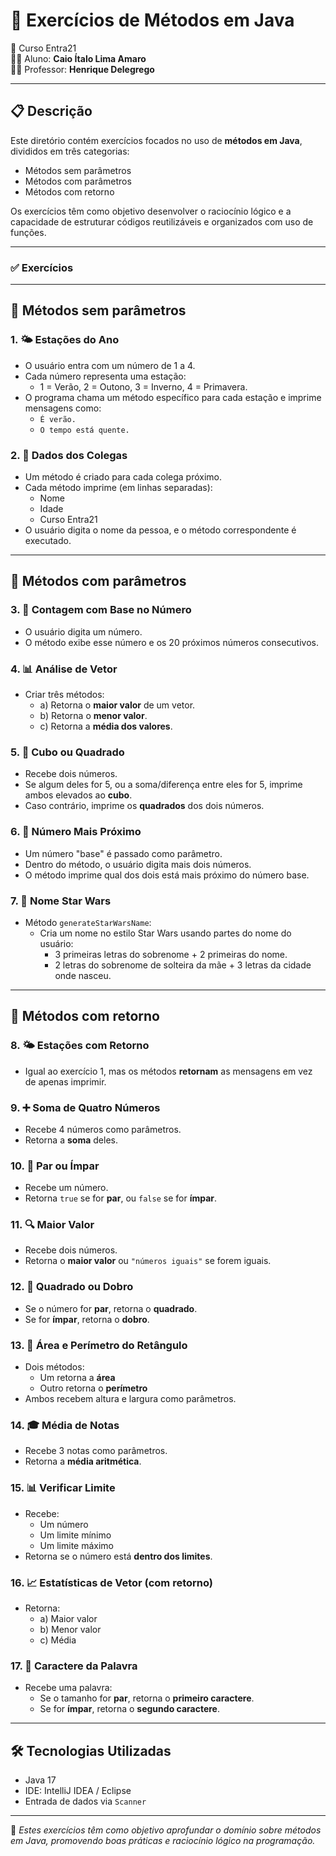 # 📘 Exercícios de Métodos em Java  
📅 Curso Entra21  
👨‍🎓 Aluno: **Caio Ítalo Lima Amaro**  
👨‍🏫 Professor: **Henrique Delegrego**

---

## 📋 Descrição

Este diretório contém exercícios focados no uso de **métodos em Java**, divididos em três categorias:  
- Métodos sem parâmetros  
- Métodos com parâmetros  
- Métodos com retorno

Os exercícios têm como objetivo desenvolver o raciocínio lógico e a capacidade de estruturar códigos reutilizáveis e organizados com uso de funções.

---

### ✅ Exercícios

---

## 🧩 Métodos **sem parâmetros**

### 1. 🌤️ Estações do Ano
- O usuário entra com um número de 1 a 4.
- Cada número representa uma estação:
  - 1 = Verão, 2 = Outono, 3 = Inverno, 4 = Primavera.
- O programa chama um método específico para cada estação e imprime mensagens como:
  - `É verão.`
  - `O tempo está quente.`

### 2. 👥 Dados dos Colegas
- Um método é criado para cada colega próximo.
- Cada método imprime (em linhas separadas):
  - Nome
  - Idade
  - Curso Entra21
- O usuário digita o nome da pessoa, e o método correspondente é executado.

---

## 🧮 Métodos **com parâmetros**

### 3. 🔢 Contagem com Base no Número
- O usuário digita um número.
- O método exibe esse número e os 20 próximos números consecutivos.

### 4. 📊 Análise de Vetor
- Criar três métodos:
  - a) Retorna o **maior valor** de um vetor.
  - b) Retorna o **menor valor**.
  - c) Retorna a **média dos valores**.

### 5. 🧠 Cubo ou Quadrado
- Recebe dois números.
- Se algum deles for 5, ou a soma/diferença entre eles for 5, imprime ambos elevados ao **cubo**.
- Caso contrário, imprime os **quadrados** dos dois números.

### 6. 🎯 Número Mais Próximo
- Um número "base" é passado como parâmetro.
- Dentro do método, o usuário digita mais dois números.
- O método imprime qual dos dois está mais próximo do número base.

### 7. 🚀 Nome Star Wars
- Método `generateStarWarsName`:
  - Cria um nome no estilo Star Wars usando partes do nome do usuário:
    - 3 primeiras letras do sobrenome + 2 primeiras do nome.
    - 2 letras do sobrenome de solteira da mãe + 3 letras da cidade onde nasceu.

---

## 🔁 Métodos **com retorno**

### 8. 🌤️ Estações com Retorno
- Igual ao exercício 1, mas os métodos **retornam** as mensagens em vez de apenas imprimir.

### 9. ➕ Soma de Quatro Números
- Recebe 4 números como parâmetros.
- Retorna a **soma** deles.

### 10. 🧮 Par ou Ímpar
- Recebe um número.
- Retorna `true` se for **par**, ou `false` se for **ímpar**.

### 11. 🔍 Maior Valor
- Recebe dois números.
- Retorna o **maior valor** ou `"números iguais"` se forem iguais.

### 12. 📐 Quadrado ou Dobro
- Se o número for **par**, retorna o **quadrado**.
- Se for **ímpar**, retorna o **dobro**.

### 13. 📏 Área e Perímetro do Retângulo
- Dois métodos:
  - Um retorna a **área**
  - Outro retorna o **perímetro**
- Ambos recebem altura e largura como parâmetros.

### 14. 🎓 Média de Notas
- Recebe 3 notas como parâmetros.
- Retorna a **média aritmética**.

### 15. 📊 Verificar Limite
- Recebe:
  - Um número
  - Um limite mínimo
  - Um limite máximo
- Retorna se o número está **dentro dos limites**.

### 16. 📈 Estatísticas de Vetor (com retorno)
- Retorna:
  - a) Maior valor
  - b) Menor valor
  - c) Média

### 17. 🔡 Caractere da Palavra
- Recebe uma palavra:
  - Se o tamanho for **par**, retorna o **primeiro caractere**.
  - Se for **ímpar**, retorna o **segundo caractere**.

---

## 🛠️ Tecnologias Utilizadas

- Java 17  
- IDE: IntelliJ IDEA / Eclipse  
- Entrada de dados via `Scanner`

---

📌 *Estes exercícios têm como objetivo aprofundar o domínio sobre métodos em Java, promovendo boas práticas e raciocínio lógico na programação.*
